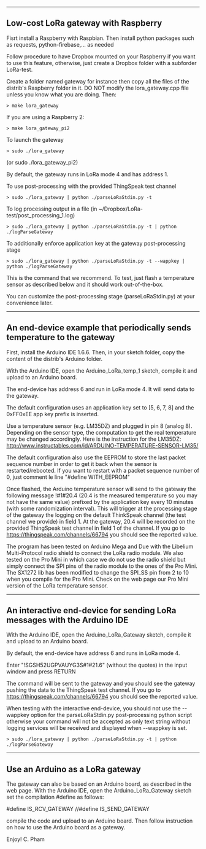 ------------------------------------
Low-cost LoRa gateway with Raspberry
------------------------------------

Fisrt install a Raspberry with Raspbian. Then install python packages such as requests, python-firebase,… as needed

Follow procedure to have Dropbox mounted on your Raspberry if you want to use this feature, otherwise, just create a Dropbox folder with a subforder LoRa-test. 

Create a folder named gateway for instance then copy all the files of the distrib's Raspberry folder in it. DO NOT modify the lora_gateway.cpp file unless you know what you are doing. Then:

	> make lora_gateway

If you are using a Raspberry 2:

	> make lora_gateway_pi2

To launch the gateway

	> sudo ./lora_gateway

(or sudo ./lora_gateway_pi2)

By default, the gateway runs in LoRa mode 4 and has address 1.

To use post-processing with the provided ThingSpeak test channel

	> sudo ./lora_gateway | python ./parseLoRaStdin.py -t

To log processing output in a file (in ~/Dropbox/LoRa-test/post_processing_1.log)

	> sudo ./lora_gateway | python ./parseLoRaStdin.py -t | python ./logParseGateway

To additionally enforce application key at the gateway post-processing stage

	> sudo ./lora_gateway | python ./parseLoRaStdin.py -t --wappkey | python ./logParseGateway

This is the command that we recommend. To test, just flash a temperature sensor as described below and it should work out-of-the-box.

You can customize the post-processing stage (parseLoRaStdin.py) at your convenience later.

------------------------------------------------------------------------
An end-device example that periodically sends temperature to the gateway
------------------------------------------------------------------------

First, install the Arduino IDE 1.6.6. Then, in your sketch folder, copy the content of the distrib's Arduino folder.

With the Arduino IDE, open the Arduino_LoRa_temp_1 sketch, compile it and upload to an Arduino board.

The end-device has address 6 and run in LoRa mode 4. It will send data to the gateway.

The default configuration uses an application key set to [5, 6, 7, 8] and the 0xFF0xEE app key prefix is inserted.

Use a temperature sensor (e.g. LM35DZ) and plugged in pin 8 (analog 8). Depending on the sensor type, the computation to get the real temperature may be changed accordingly. Here is the instruction for the LM35DZ: http://www.instructables.com/id/ARDUINO-TEMPERATURE-SENSOR-LM35/

The default configuration also use the EEPROM to store the last packet sequence number in order to get it back when the sensor is restarted/rebooted. If you want to restart with a packet sequence number of 0, just comment le line "#define WITH_EEPROM"

Once flashed, the Arduino temperature sensor will send to the gateway the following message \!#1#20.4 (20.4 is the measured temperature so you may not have the same value) prefixed by the application key every 10 minutes (with some randomization interval). This will trigger at the processing stage of the gateway the logging on the default ThinkSpeak channel (the test channel we provide) in field 1. At the gateway, 20.4 will be recorded on the provided ThingSpeak test channel in field 1 of the channel. If you go to https://thingspeak.com/channels/66794 you should see the reported value. 

The program has been tested on Arduino Mega and Due with the Libelium Multi-Protocol radio shield to connect the LoRa radio module. We also tested on the Pro Mini in which case we do not use the radio shield but simply connect the SPI pins of the radio module to the ones of the Pro Mini. The SX1272 lib has been modified to change the SPI_SS pin from 2 to 10 when you compile for the Pro Mini. Check on the web page our Pro Mini version of the LoRa temperature sensor.

------------------------------------------------------------------------
An interactive end-device for sending LoRa messages with the Arduino IDE
------------------------------------------------------------------------

With the Arduino IDE, open the Arduino_LoRa_Gateway sketch, compile it and upload to an Arduino board.

By default, the end-device have address 6 and runs in LoRa mode 4.

Enter "\!SGSH52UGPVAUYG3S#1#21.6" (without the quotes) in the input window and press RETURN

The command will be sent to the gateway and you should see the gateway pushing the data to the ThingSpeak test channel. If you go to https://thingspeak.com/channels/66794 you should see the reported value.

When testing with the interactive end-device, you should not use the --wappkey option for the parseLoRaStdin.py post-processing python script otherwise your command will not be accepted as only text string without logging services will be received and displayed when --wappkey is set.

	> sudo ./lora_gateway | python ./parseLoRaStdin.py -t | python ./logParseGateway

--------------------------------
Use an Arduino as a LoRa gateway
--------------------------------

The gateway can also be based on an Arduino board, as described in the web page. With the Arduino IDE, open the Arduino_LoRa_Gateway sketch set the compilation #define as follows:

#define IS_RCV_GATEWAY
//#define IS_SEND_GATEWAY

compile the code and upload to an Arduino board. Then follow instruction on how to use the Arduino board as a gateway.


Enjoy!
C. Pham